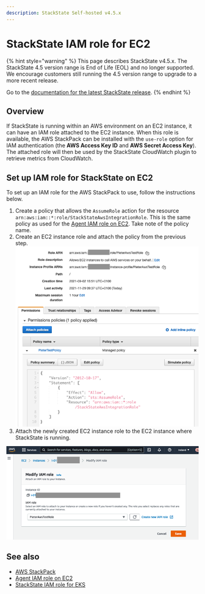 ```yaml
---
description: StackState Self-hosted v4.5.x
---
```


# StackState IAM role for EC2

{% hint style="warning" %}
This page describes StackState v4.5.x.
The StackState 4.5 version range is End of Life (EOL) and no longer supported. We encourage customers still running the 4.5 version range to upgrade to a more recent release.

Go to the [documentation for the latest StackState release](https://docs.stackstate.com/stackpacks/integrations/aws/aws-sts-ec2).
{% endhint %}

## Overview

If StackState is running within an AWS environment on an EC2 instance, it can have an IAM role attached to the EC2 instance. When this role is available, the AWS StackPack can be installed with the `use-role` option for IAM authentication (the **AWS Access Key ID** and **AWS Secret Access Key**). The attached role will then be used by the StackState CloudWatch plugin to retrieve metrics from CloudWatch.

## Set up IAM role for StackState on EC2

To set up an IAM role for the AWS StackPack to use, follow the instructions below.

1. Create a policy that allows the `AssumeRole` action for the resource `arn:aws:iam::*:role/StackStateAwsIntegrationRole`. This is the same policy as used for the [Agent IAM role on EC2](aws.md#iam-role-for-agent-on-ec2). Take note of the policy name.
2. Create an EC2 instance role and attach the policy from the previous step. 
   ![Policy for AssumeRole](/.gitbook/assets/sts_on_ec2_aws_stp_02.png)
3. Attach the newly created EC2 instance role to the EC2 instance where StackState is running.

![Attach role to EC2 instance](/.gitbook/assets/sts_on_ec2_aws_stp_03.png)

## See also

* [AWS StackPack](/stackpacks/integrations/aws/aws.md)
* [Agent IAM role on EC2](aws.md#iam-role-for-agent-on-ec2)
* [StackState IAM role for EKS](/stackpacks/integrations/aws/aws-sts-eks.md)
